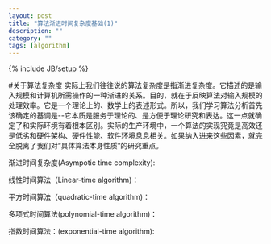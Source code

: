 ```yaml
---
layout: post
title: "算法渐进时间复杂度基础(1)"
description: ""
category: ""
tags: [algorithm]
---
```

{% include JB/setup %}

#关于算法复杂度
实际上我们往往说的算法复杂度是指渐进复杂度。它描述的是输入规模和计算机所需操作的一种渐进的关系。目的，就在于反映算法对输入规模的处理效率。它是一个理论上的、数学上的表述形式。所以，我们学习算法分析首先该确定的基调是--它本质是服务于理论的、是方便于理论研究和表达。这一点就确定了和实际环境有着根本区别。实际的生产环境中，一个算法的实现究竟是高效还是低劣和硬件架构、硬件性能、软件环境息息相关。如果纳入进来这些因素，就完全脱离了我们对“具体算法本身性质”的研究重点。

渐进时间复杂度(Asympotic time complexity):

线性时间算法（Linear-time algorithm)：

平方时间算法（quadratic-time algorithm)：

多项式时间算法(polynomial-time algorithm)：

指数时间算法：(exponential-time algorithm):







